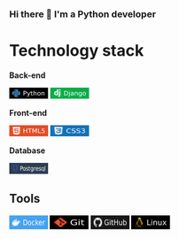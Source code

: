 ### Hi there 👋 I'm a Python developer

<h1>Technology stack</h1>
<b font-size="18px"> Back-end </b>
  <p>
    <img src="https://github.com/PavelGrebenshikov/PavelGrebenshikov/raw/main/icons/python.svg" width="70" height="20" />
    <img src="https://github.com/PavelGrebenshikov/PavelGrebenshikov/raw/main/icons/django.svg" width="70" height="20" />
  </p>
<b> Front-end </b>
  <p>
    <img src="https://github.com/PavelGrebenshikov/PavelGrebenshikov/raw/main/icons/HTML.svg" width="70" height="20" />
    <img src="https://github.com/PavelGrebenshikov/PavelGrebenshikov/raw/main/icons/CSS.svg" width="70" height="20" />
  </p>
<b> Database <b>
  <p><img src="https://github.com/PavelGrebenshikov/PavelGrebenshikov/raw/main/icons/postgresql.svg" width="70" height="20" /></p>
<h2> Tools </h2>
  <p>
    <img src="https://github.com/PavelGrebenshikov/PavelGrebenshikov/raw/main/icons/Docker.svg" width="70" height="25" />
    <img src="https://github.com/PavelGrebenshikov/PavelGrebenshikov/raw/main/icons/git.svg" width="70" height="25" />
    <img src="https://github.com/PavelGrebenshikov/PavelGrebenshikov/raw/main/icons/github.svg" width="70" height="25" />
    <img src="https://github.com/PavelGrebenshikov/PavelGrebenshikov/raw/main/icons/Linux.svg" width="70" height="25" />
  </p>

